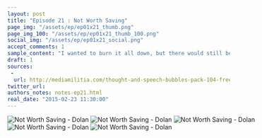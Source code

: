```yaml
---
layout: post
title: "Episode 21 : Not Worth Saving"
page_img: "/assets/ep/ep01x21_thumb.png"
page_img_100: "/assets/ep/ep01x21_thumb_100.png"
social_img: "/assets/ep/ep01x21_social.png"
accept_comments: 1
sample_content: "I wanted to burn it all down, but there would still be dolan and twinkie memes."
draft: 1
sources: 
 - 
  url: http://mediamilitia.com/thought-and-speech-bubbles-pack-104-free-vectors-and-images/
twitter_url: 
authors_notes: notes-ep21.html
real_date: "2015-02-23 11:30:00"
---
```



<div style="margin-left: auto; margin-right: auto; width: 600px;">
  <img src="/assets/ep/ep01x21_01.png" alt="Not Worth Saving - Dolan" />
  <img src="/assets/ep/ep01x21_02.png" alt="Not Worth Saving - Dolan" />
  <img src="/assets/ep/ep01x21_03.png" alt="Not Worth Saving - Dolan" />
  <img src="/assets/ep/ep01x21_04.png" alt="Not Worth Saving - Dolan" />
  <img src="/assets/ep/ep01x21_05.png" alt="Not Worth Saving - Dolan" />
</div>

<div style="display: none">
  Script:

  [Batman broods]
  Jesus: ... that's when I memed that I was returning soon, and that's kept me going for 2000 years---
  Batman: I found the radioactive substance we can use to mutate memes. Meet me at MySpace.
  Noid: He's making us wait?!?
  Robin: What? When did the Noid get back?
  dolan: myspass? y no napster. is even mor retard. (MySpace? Why not Napster? That's even more retarded.)
  Robin: Ew, dolan. What are you doing here?
  Noid: dolan is a mistake from our memetic modification attempts. We can't figure out how to destroy him.
  dolan: fak u nod. i fak ur mom. she like to nod. (Fuck you, Noid. I fucked your mom. She likes to nod.)
  Robin: Oh god, he dolan'd us. Did you think maybe this world isn't worth saving?
  Noid: I wanted to burn it all down, but then there would still be dolan and twinkie memes.
  [CUT AWAY]
  dolan: just u an me twunkie. (Just you and me twinkie.)
  dolan: time to repopulate wurld (Time to repopulate the world.)
  [Cowboy Twinkie wimpers]
  dolan in Broke Back Mountain cowboy hat: wish i kno how to quit u (I wish I knew how to quit you.)
</div>

